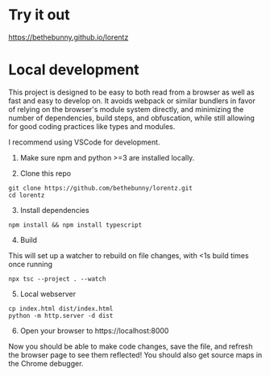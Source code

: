 # Try it out

https://bethebunny.github.io/lorentz

# Local development

This project is designed to be easy to both read from a browser as well
as fast and easy to develop on. It avoids webpack or similar bundlers in favor
of relying on the browser's module system directly, and minimizing the number
of dependencies, build steps, and obfuscation, while still allowing for
good coding practices like types and modules.

I recommend using VSCode for development.

1. Make sure npm and python >=3 are installed locally.

2. Clone this repo

```
git clone https://github.com/bethebunny/lorentz.git
cd lorentz
```

3. Install dependencies

```
npm install && npm install typescript
```

4. Build 

This will set up a watcher to rebuild on file changes, with <1s build times once running

```
npx tsc --project . --watch
```

5. Local webserver

```
cp index.html dist/index.html
python -m http.server -d dist
```

6. Open your browser to https://localhost:8000

Now you should be able to make code changes, save the file, and refresh the browser page to see them reflected! You should also get source maps in the Chrome debugger.
